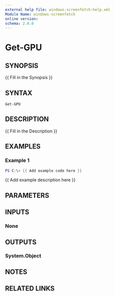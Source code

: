 ```yaml
---
external help file: windows-screenfetch-help.xml
Module Name: windows-screenfetch
online version:
schema: 2.0.0
---
```


# Get-GPU

## SYNOPSIS
{{ Fill in the Synopsis }}

## SYNTAX

```
Get-GPU
```

## DESCRIPTION
{{ Fill in the Description }}

## EXAMPLES

### Example 1
```powershell
PS C:\> {{ Add example code here }}
```

{{ Add example description here }}

## PARAMETERS

## INPUTS

### None

## OUTPUTS

### System.Object
## NOTES

## RELATED LINKS
